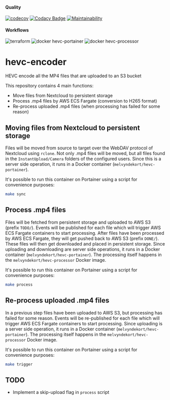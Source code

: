 #### Quality
[![codecov](https://codecov.io/gh/melvyndekort/hevc-encoder/graph/badge.svg?token=nRCqhWXgk5)](https://codecov.io/gh/melvyndekort/hevc-encoder) [![Codacy Badge](https://app.codacy.com/project/badge/Grade/486c1b59dad14aedbcac48b252759f83)](https://app.codacy.com/gh/melvyndekort/hevc-encoder/dashboard?utm_source=gh&utm_medium=referral&utm_content=&utm_campaign=Badge_grade) [![Maintainability](https://api.codeclimate.com/v1/badges/9dee905ee45a47d97c9f/maintainability)](https://codeclimate.com/github/melvyndekort/hevc-encoder/maintainability)

#### Workflows
![terraform](https://github.com/melvyndekort/hevc-encoder/actions/workflows/terraform.yml/badge.svg) ![docker hevc-portainer](https://github.com/melvyndekort/hevc-encoder/actions/workflows/docker-hevc-portainer.yml/badge.svg) ![docker hevc-processor](https://github.com/melvyndekort/hevc-encoder/actions/workflows/docker-hevc-processor.yml/badge.svg)

# hevc-encoder
HEVC encode all the MP4 files that are uploaded to an S3 bucket

This repository contains 4 main functions:
*   Move files from Nextcloud to persistent storage
*   Process .mp4 files by AWS ECS Fargate (conversion to H265 format)
*   Re-process uploaded .mp4 files (when processing has failed for some reason)

## Moving files from Nextcloud to persistent storage
Files will be moved from source to target over the WebDAV protocol of Nextcloud using `rclone`.
Not only .mp4 files will be moved, but all files found in the `InstantUpload/Camera` folders of the configured users.
Since this is a server side operation, it runs in a Docker container (`melvyndekort/hevc-portainer`).

It's possible to run this container on Portainer using a script for convenience purposes:
```bash
make sync
```

## Process .mp4 files
Files will be fetched from persistent storage and uploaded to AWS S3 (prefix `TODO/`).
Events will be published for each file which will trigger AWS ECS Fargate containers to start processing.
After files have been processed by AWS ECS Fargate, they will get pushed back to AWS S3 (prefix `DONE/`).
These files will then get downloaded and placed in persistent storage.
Since uploading and downloading are server side operations, it runs in a Docker container (`melvyndekort/hevc-portainer`).
The processing itself happens in the `melvyndekort/hevc-processor` Docker image.

It's possible to run this container on Portainer using a script for convenience purposes:
```bash
make process
```

## Re-process uploaded .mp4 files
In a previous step files have been uploaded to AWS S3, but processing has failed for some reason.
Events will be re-published for each file which will trigger AWS ECS Fargate containers to start processing.
Since uploading is a server side operation, it runs in a Docker container (`melvyndekort/hevc-portainer`).
The processing itself happens in the `melvyndekort/hevc-processor` Docker image.

It's possible to run this container on Portainer using a script for convenience purposes:
```bash
make trigger
```

## TODO
*   Implement a skip-upload flag in `process` script

